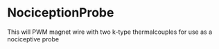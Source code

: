 # NociceptionProbe
This will PWM magnet wire with two k-type thermalcouples for use as a nociceptive probe
